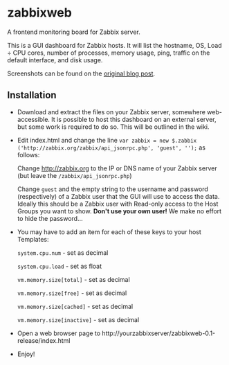 zabbixweb
=========

A frontend monitoring board for Zabbix server.

This is a GUI dashboard for Zabbix hosts. It will list the hostname, OS, Load ÷ CPU cores, number of processes, memory usage, ping, traffic on the default interface, and disk usage.

Screenshots can be found on the [original blog post](http://blog.andrewletson.com/building-better-zabbix-frontend/).

Installation
------------

* Download and extract the files on your Zabbix server, somewhere web-accessible. It is possible to host this dashboard on an external server, but some work is required to do so. This will be outlined in the wiki.

* Edit index.html and change the line `var zabbix = new $.zabbix ('http://zabbix.org/zabbix/api_jsonrpc.php', 'guest', '');` as follows:

  Change http://zabbix.org to the IP or DNS name of your Zabbix server (but leave the `/zabbix/api_jsonrpc.php`)

  Change `guest` and the empty string to the username and password (respectively) of a Zabbix user that the GUI will use to access the data. Ideally this should be a Zabbix user with Read-only access to the Host Groups you want to show. **Don't use your own user!** We make no effort to hide the password...

* You may have to add an item for each of these keys to your host Templates:

    `system.cpu.num` - set as decimal

    `system.cpu.load` - set as float

    `vm.memory.size[total]` - set as decimal

    `vm.memory.size[free]` - set as decimal

    `vm.memory.size[cached]` - set as decimal

    `vm.memory.size[inactive]` - set as decimal

* Open a web browser page to http://yourzabbixserver/zabbixweb-0.1-release/index.html

* Enjoy!
